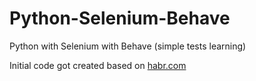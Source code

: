 # Python-Selenium-Behave
Python with Selenium with Behave (simple tests learning)

Initial code got created based on [habr.com](https://habr.com/ru/post/262929/)


